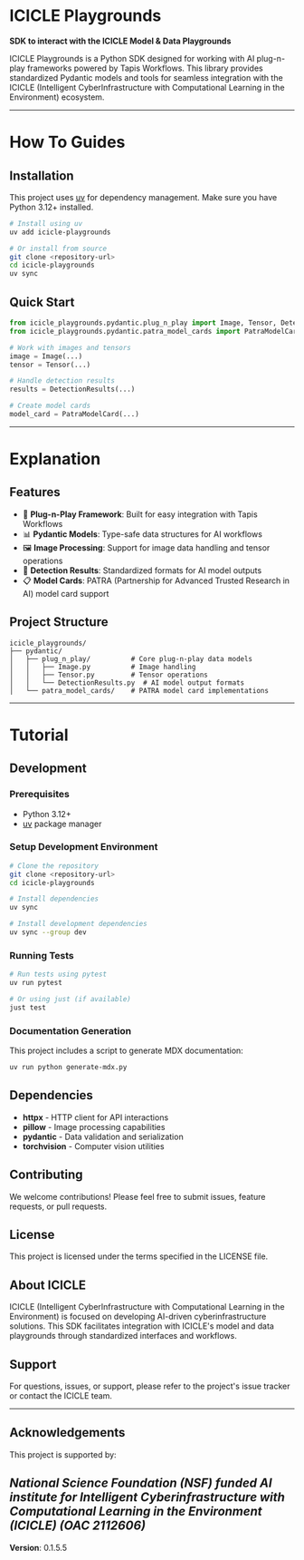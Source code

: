 # ICICLE Playgrounds

**SDK to interact with the ICICLE Model & Data Playgrounds**

ICICLE Playgrounds is a Python SDK designed for working with AI plug-n-play frameworks powered by Tapis Workflows. This library provides standardized Pydantic models and tools for seamless integration with the ICICLE (Intelligent CyberInfrastructure with Computational Learning in the Environment) ecosystem.

---

# How To Guides

## Installation

This project uses [uv](https://github.com/astral-sh/uv) for dependency management. Make sure you have Python 3.12+ installed.

```bash
# Install using uv
uv add icicle-playgrounds

# Or install from source
git clone <repository-url>
cd icicle-playgrounds
uv sync
```

## Quick Start

```python
from icicle_playgrounds.pydantic.plug_n_play import Image, Tensor, DetectionResults
from icicle_playgrounds.pydantic.patra_model_cards import PatraModelCard

# Work with images and tensors
image = Image(...)
tensor = Tensor(...)

# Handle detection results
results = DetectionResults(...)

# Create model cards
model_card = PatraModelCard(...)
```

---

# Explanation
## Features

- 🔧 **Plug-n-Play Framework**: Built for easy integration with Tapis Workflows
- 📊 **Pydantic Models**: Type-safe data structures for AI workflows
- 🖼️ **Image Processing**: Support for image data handling and tensor operations
- 🎯 **Detection Results**: Standardized formats for AI model outputs
- 📋 **Model Cards**: PATRA (Partnership for Advanced Trusted Research in AI) model card support
## Project Structure

```
icicle_playgrounds/
├── pydantic/
│   ├── plug_n_play/          # Core plug-n-play data models
│   │   ├── Image.py          # Image handling
│   │   ├── Tensor.py         # Tensor operations
│   │   └── DetectionResults.py  # AI model output formats
│   └── patra_model_cards/    # PATRA model card implementations
```

---

# Tutorial

## Development

### Prerequisites

- Python 3.12+
- [uv](https://github.com/astral-sh/uv) package manager

### Setup Development Environment

```bash
# Clone the repository
git clone <repository-url>
cd icicle-playgrounds

# Install dependencies
uv sync

# Install development dependencies
uv sync --group dev
```

### Running Tests

```bash
# Run tests using pytest
uv run pytest

# Or using just (if available)
just test
```

### Documentation Generation

This project includes a script to generate MDX documentation:

```bash
uv run python generate-mdx.py
```

## Dependencies

- **httpx** - HTTP client for API interactions
- **pillow** - Image processing capabilities
- **pydantic** - Data validation and serialization
- **torchvision** - Computer vision utilities

## Contributing

We welcome contributions! Please feel free to submit issues, feature requests, or pull requests.

## License

This project is licensed under the terms specified in the LICENSE file.

## About ICICLE

ICICLE (Intelligent CyberInfrastructure with Computational Learning in the Environment) is focused on developing AI-driven cyberinfrastructure solutions. This SDK facilitates integration with ICICLE's model and data playgrounds through standardized interfaces and workflows.

## Support

For questions, issues, or support, please refer to the project's issue tracker or contact the ICICLE team.

---

## Acknowledgements

This project is supported by:

*National Science Foundation (NSF) funded AI institute for Intelligent Cyberinfrastructure with Computational Learning in the Environment (ICICLE) (OAC 2112606)*
---
**Version**: 0.1.5.5
